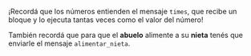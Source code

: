 ¡Recordá que los números entienden el mensaje `times`, que recibe un bloque y lo ejecuta tantas veces como el valor del número! 

También recordá que para que el **abuelo** alimente a su **nieta** tenés que enviarle el mensaje `alimentar_nieta`.